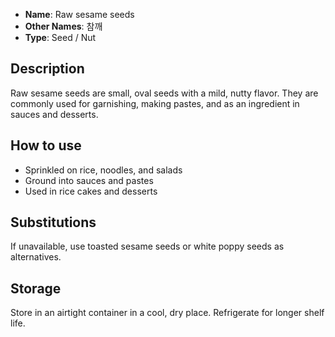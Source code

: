 - **Name**: Raw sesame seeds
- **Other Names**: 참깨
- **Type**: Seed / Nut

## Description

Raw sesame seeds are small, oval seeds with a mild, nutty flavor. They are commonly used for garnishing, making pastes, and as an ingredient in sauces and desserts.

## How to use

- Sprinkled on rice, noodles, and salads
- Ground into sauces and pastes
- Used in rice cakes and desserts

## Substitutions

If unavailable, use toasted sesame seeds or white poppy seeds as alternatives.

## Storage

Store in an airtight container in a cool, dry place. Refrigerate for longer shelf life. 